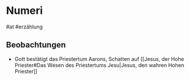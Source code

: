 # Numeri

#at #erzählung 

## Beobachtungen

- Gott bestätigt das Priestertum Aarons, Schatten auf [[Jesus, der Hohe Priester#Das Wesen des Priestertums Jesu|Jesus, den wahren Hohen Priester]]